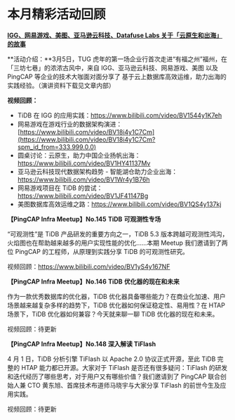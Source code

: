 # 本月精彩活动回顾

**[IGG、网易游戏、美图、亚马逊云科技、Datafuse Labs 关于「云原生和出海」的故事](https://asktug.com/t/topic/574627)**

**活动介绍：**3月5日，TUG 虎年的第一场企业行首次走进“有福之州”福州，在「三坊七巷」的浓浓古风中，来自 IGG、亚马逊云科技、网易游戏、美图 以及 PingCAP 等企业的技术大咖面对面分享了 基于云上数据库高效运维，助力出海的实践经验。（演讲资料下载见文章内部）

**视频回顾：**

- TiDB 在 IGG 的应用实践：https://www.bilibili.com/video/BV1544y1K7eh
- 网易游戏在游戏行业的数据架构演进：[https://www.bilibili.com/video/BV18i4y1C7Cm](https://www.bilibili.com/video/BV18i4y1C7Cm?spm_id_from=333.999.0.0)
- 圆桌讨论：云原生，助力中国企业扬帆出海：https://www.bilibili.com/video/BV1HY41137Mv
- 亚马逊云科技现代数据架构趋势 - 智能湖仓助力企业出海：https://www.bilibili.com/video/BV1Wr4y1B76h
- 网易游戏项目在 TiDB 的尝试：https://www.bilibili.com/video/BV1JF41147Bg
- 美图数据库高效运维之路：https://www.bilibili.com/video/BV1QS4y137kj



**【PingCAP Infra Meetup】No.145** **TiDB** **可观测性专场**

“可观测性”是 TiDB 产品研发的重要方向之一，TiDB 5.3 版本跨越可观测性鸿沟，火焰图也在帮助越来越多的用户实现性能的优化……本期 Meetup 我们邀请到了两位 PingCAP 的工程师，从原理到实践分享 TiDB 的可观测性研究。

视频回顾：https://www.bilibili.com/video/BV1yS4y167NF



**【PingCAP Infra Meetup】No.146** **TiDB** **优化器的现在和未来**

作为一款优秀数据库的优化器，TiDB 优化器具备哪些能力？在商业化加速、用户场景越来越复杂多样的趋势下，TiDB 优化器如何保证稳定性、易用性？在 HTAP 场景下，TiDB 优化器如何兼容？今天就来聊一聊 TiDB 优化器的现在和未来。

视频回顾：待更新

**【PingCAP Infra Meetup】No.148 深入解读 TiFlash**

4 月 1 日，TiDB 分析引擎 TiFlash 以 Apache 2.0 协议正式开源，至此 TiDB 完整的 HTAP 能力都已开源。大家对于 TiFlash 是否还有很多疑问：TiFlash 的研发和迭代经历了哪些思考，对于用户又有哪些价值？我们邀请到了 PingCAP 联合创始人兼 CTO 黄东旭、首席技术布道师马晓宇与大家分享 TiFlash 的前世今生及应用实践。

视频回顾：待更新



